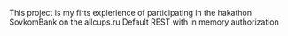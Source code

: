 This project is my firts expierience of participating in the hakathon SovkomBank on the allcups.ru
Default REST with in memory authorization
